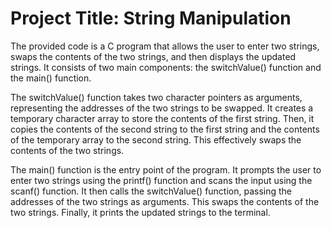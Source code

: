 
# Project Title: String Manipulation


The provided code is a C program that allows the user to enter two strings, swaps the contents of the two strings, and then displays the updated strings. It consists of two main components: the switchValue() function and the main() function.

The switchValue() function takes two character pointers as arguments, representing the addresses of the two strings to be swapped. It creates a temporary character array to store the contents of the first string. Then, it copies the contents of the second string to the first string and the contents of the temporary array to the second string. This effectively swaps the contents of the two strings.

The main() function is the entry point of the program. It prompts the user to enter two strings using the printf() function and scans the input using the scanf() function. It then calls the switchValue() function, passing the addresses of the two strings as arguments. This swaps the contents of the two strings. Finally, it prints the updated strings to the terminal.
